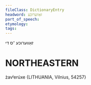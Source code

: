 ```yaml
---
fileClass: DictionaryEntry
headword: זאַווערוכע
part_of_speech: 
etymology: 
tags: 
---
```

זאַווערוכע
־ס
די

NORTHEASTERN
==============

z̀avʲerúxe {LITHUANIA, Vilnius, 54257}